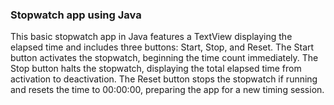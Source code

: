 ### Stopwatch app using Java
This basic stopwatch app in Java features a TextView displaying the elapsed time and includes three buttons: Start, Stop, and Reset. The Start button activates the stopwatch, beginning the time count immediately. The Stop button halts the stopwatch, displaying the total elapsed time from activation to deactivation. The Reset button stops the stopwatch if running and resets the time to 00:00:00, preparing the app for a new timing session.
